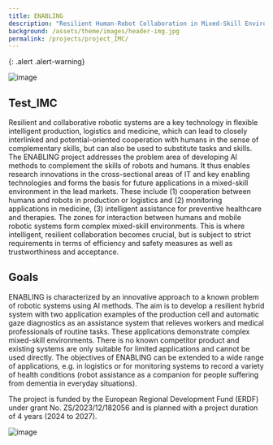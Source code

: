 ```yaml
---
title: ENABLING
description: "Resilient Human-Robot Collaboration in Mixed-Skill Environments"
background: /assets/theme/images/header-img.jpg
permalink: /projects/project_IMC/
---
```


{: .alert .alert-warning}
 
![image](/enabling/assets/theme/images/project_img.jpg)

## Test_IMC

Resilient and collaborative robotic systems are a key technology in flexible intelligent production, logistics and medicine, which can lead to closely interlinked and potential-oriented cooperation with humans in the sense of complementary skills, but can also be used to substitute tasks and skills. The ENABLING project addresses the problem area of developing AI methods to complement the skills of robots and humans. It thus enables research innovations in the cross-sectional areas of IT and key enabling technologies and forms the basis for future applications in a mixed-skill environment in the lead markets. These include (1) cooperation between humans and robots in production or logistics and (2) monitoring applications in medicine, (3) intelligent assistance for preventive healthcare and therapies. The zones for interaction between humans and mobile robotic systems form complex mixed-skill environments. This is where intelligent, resilient collaboration becomes crucial, but is subject to strict requirements in terms of efficiency and safety measures as well as trustworthiness and acceptance. 

## Goals

ENABLING is characterized by an innovative approach to a known problem of robotic systems using AI methods. The aim is to develop a resilient hybrid system with two application examples of the production cell and automatic gaze diagnostics as an assistance system that relieves workers and medical professionals of routine tasks. These applications demonstrate complex mixed-skill environments. There is no known competitor product and existing systems are only suitable for limited applications and cannot be used directly. The objectives of ENABLING can be extended to a wide range of applications, e.g. in logistics or for monitoring systems to record a variety of health conditions (robot assistance as a companion for people suffering from dementia in everyday situations).

 The project is funded by the European Regional Development Fund (ERDF) under grant No. ZS/2023/12/182056 and is planned with a project duration of 4 years (2024 to 2027).

 
![image](/enabling/assets/theme/images/eu_kofinanziert380x55.jpg)
